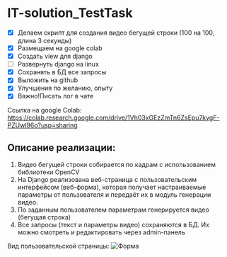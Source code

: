 # IT-solution_TestTask

- [X] Делаем скрипт для создания видео бегущей строки (100 на 100, длина 3 секунды)
- [X] Размещаем на google colab
- [X] Создать view для django
- [ ] Развернуть django на linux
- [X] Сохранять в БД все запросы
- [X] Выложить на github
- [X] Улучшения по желанию, опыту
- [X] Важно!Писать лог в чате

Ссылка на google Colab:
https://colab.research.google.com/drive/1Vh03xGEzZmTn6ZsEpu7kygF-PZUwl96o?usp=sharing

## Описание реализации:

1. Видео бегущей строки собирается по кадрам с использованием библиотеки OpenCV
2. На Django реализована веб-страница с пользовательским интерфейсом (веб-форма), которая получает настраиваемые параметры от пользователя и передаёт их в модуль генерации видео.
3. По заданным пользователем параметрам генерируется видео (бегущая строка)
4. Все запросы (текст и параметры видео) сохраняются в БД. Их можно смотреть и редактировать через admin-панель

Вид пользовательской страницы:
![Форма]([https://avatars1.githubusercontent.com/u/5384215?v=3&s=460](https://github.com/LFiosx18/IT-solution_TestTask/blob/main/view.png)https://github.com/LFiosx18/IT-solution_TestTask/blob/main/view.png)
